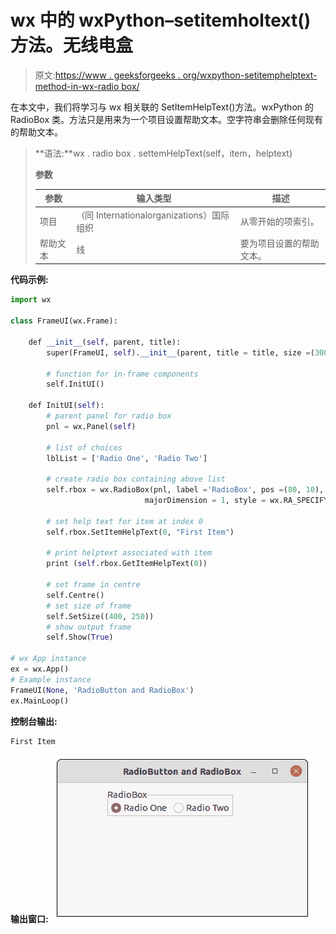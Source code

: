 # wx 中的 wxPython–setitemholtext()方法。无线电盒

> 原文:[https://www . geeksforgeeks . org/wxpython-setitemphelptext-method-in-wx-radio box/](https://www.geeksforgeeks.org/wxpython-setitemhelptext-method-in-wx-radiobox/)

在本文中，我们将学习与 wx 相关联的 SetItemHelpText()方法。wxPython 的 RadioBox 类。方法只是用来为一个项目设置帮助文本。空字符串会删除任何现有的帮助文本。

> **语法:**wx . radio box . settemHelpText(self，item，helptext)
> 
> **参数**
> 
> | 参数 | 输入类型 | 描述 |
> | --- | --- | --- |
> | 项目 | （同 Internationalorganizations）国际组织 | 从零开始的项索引。 |
> | 帮助文本 | 线 | 要为项目设置的帮助文本。 |

**代码示例:**

```py
import wx

class FrameUI(wx.Frame):

    def __init__(self, parent, title):
        super(FrameUI, self).__init__(parent, title = title, size =(300, 200))

        # function for in-frame components
        self.InitUI()

    def InitUI(self):
        # parent panel for radio box
        pnl = wx.Panel(self)

        # list of choices
        lblList = ['Radio One', 'Radio Two']

        # create radio box containing above list
        self.rbox = wx.RadioBox(pnl, label ='RadioBox', pos =(80, 10), choices = lblList,
                              majorDimension = 1, style = wx.RA_SPECIFY_ROWS)

        # set help text for item at index 0
        self.rbox.SetItemHelpText(0, "First Item")

        # print helptext associated with item
        print (self.rbox.GetItemHelpText(0))

        # set frame in centre
        self.Centre()
        # set size of frame
        self.SetSize((400, 250))
        # show output frame
        self.Show(True)

# wx App instance
ex = wx.App()
# Example instance
FrameUI(None, 'RadioButton and RadioBox')
ex.MainLoop()
```

**控制台输出:**

```py
First Item
```

**输出窗口:**
![](img/244dc2ee63e75cd5ef169b96a1917c6e.png)